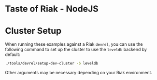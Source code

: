 Taste of Riak - NodeJS
======================

# Cluster Setup

When running these examples against a Riak `devrel`, you can use the following command to set up the cluster to use the `leveldb` backend by default:

```bash
./tools/devrel/setup-dev-cluster -b leveldb
```

Other arguments may be necessary depending on your Riak environment.

